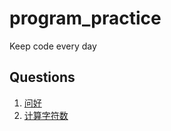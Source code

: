 # program_practice
Keep code every day

## Questions

1. [问好](say_hi/readme.md)
2. [计算字符数](count_char/README.md)


